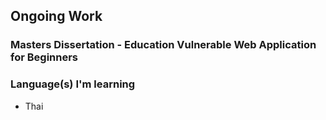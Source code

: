 ## Ongoing Work

### Masters Dissertation - Education Vulnerable Web Application for Beginners

### Language(s) I'm learning

- Thai